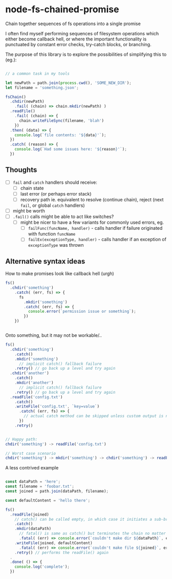 # node-fs-chained-promise

Chain together sequences of fs operations into a single promise

I often find myself performing sequences of filesystem operations which either become callback hell, or where the 
important functionality is punctuated by constant error checks, try-catch blocks, or branching.

The purpose of this library is to explore the possibilities of simplifying this to (eg.):


```js

// a common task in my tools

let newPath = path.join(process.cwd(), 'SOME_NEW_DIR');
let filename = 'something.json';

fsChain()
  .chdir(newPath)
    .fail( (chain) => chain.mkdir(newPath) )
  .readFile()
    .fail( (chain) => {
      chain.writeFileSync(filename, 'blah')
    })
  .then( (data) => {
    console.log(`file contents: '${data}'`);
  })
  .catch( (reason) => {
    console.log(`Had some issues here: '${reason}'`);
  })
```

## Thoughts

- [ ] `fail` and `catch` handlers should receive:
  - [ ] chain state
  - [ ] last error (or perhaps error stack)
  - [ ] recovery path ie. equivalent to resolve (continue chain), reject (next `fail`, or global `catch` handlers)
- [ ] might be worth 
- [ ] `.fail()` calls might be able to act like switches?
  - [ ] might be nicer to have a few variants for commonly used errors, eg.
    - [ ] `failFunc(funcName, handler)` - calls handler if failure originated with function `funcName`
    - [ ] `failEx(exceptionType, handler)` - calls handler if an exception of `exceptionType` was thrown

## Alternative syntax ideas

How to make promises look like callback hell (urgh)
```js
fs()
  .chdir('something')
    .catch( (err, fs) => {
      fs
        .mkdir('something')
        .catch( (err, fs) => {
          console.error(`permission issue or something`);
        })
    })



```

Onto something, but it may not be workable/..
```js
fs()
  .chdir('something')
    .catch()
    .mkdir('something')
      // implicit catch() fallback failure
    .retry() // go back up a level and try again
  .chdir('another')
    .catch()
    .mkdir('another')    
      // implicit catch() fallback failure
    .retry() // go back up a level and try again
  .readFile('config.txt')
    .catch()
    .writeFile('config.txt', `key=value`)
      .catch( (err, fs) => {
        // actual catch method can be skipped unless custom output is needed
      })
    .retry()


// Happy path:
chdir('something') -> readFile('config.txt')

// Worst case scenario
chdir('something') -> mkdir('something') -> chdir('something') -> readFile('config.txt') -> writeFile('config.txt') -> readFile('config.txt')

```

A less contrived example
```js

const dataPath = 'here';
const filename = 'foobar.txt';
const joined = path.join(dataPath, filename);

const defaultContent = 'hello there';

fs()
  .readFile(joined)
    // catch() can be called empty, in which case it initiates a sub-branch chain which is only terminated by fatal(), retry(), resume(), or done()
    .catch()
    .mkdir(dataPath)
      // fatal() is same as catch() but terminates the chain no matter what
      .fatal( (err) => console.error(`couldn't make dir ${dataPath}`, err) )
    .writeFile(joined, defaultContent)
      .fatal( (err) => console.error(`couldn't make file ${joined}`, err) )
    .retry() // performs the readFile() again
  .
  .done( () => {
    console.log('complete');
  })
```